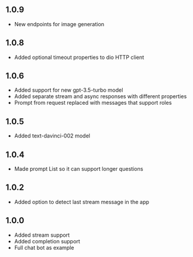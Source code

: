## 1.0.9

* New endpoints for image generation

## 1.0.8

* Added optional timeout properties to dio HTTP client

## 1.0.6

* Added support for new gpt-3.5-turbo model
* Added separate stream and async responses with different properties
* Prompt from request replaced with messages that support roles

## 1.0.5

* Added text-davinci-002 model

## 1.0.4

* Made prompt List<String> so it can support longer questions

## 1.0.2

* Added option to detect last stream message in the app

## 1.0.0

* Added stream support
* Added completion support
* Full chat bot as example

